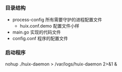 ### 目录结构
- process-config 所有需要守护的进程配置文件
    - huix.conf.demo 配置文件小样
- main.go 实现的代码文件
- config.conf 程序的配置文件


### 启动程序
nohup ./huix-daemon > /var/logs/huix-daemon 2>&1 &